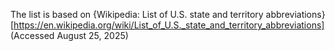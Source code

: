The list is based on {Wikipedia: List of U.S. state and territory abbreviations}[https://en.wikipedia.org/wiki/List_of_U.S._state_and_territory_abbreviations] (Accessed August 25, 2025)
